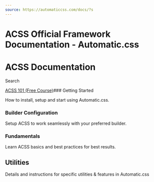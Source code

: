 ```yaml
---
source: https://automaticcss.com/docs/?s
---
```


# ACSS Official Framework Documentation - Automatic.css

# ACSS Documentation

Search

[ACSS 101 (Free Course)](https://youtube.com/playlist?list=PL72Ci-T5YC93yut2z1NZBVY1pBYy2osB8&si=TCC4Q9mlNBaC4mHT)### Getting Started

How to install, setup and start using Automatic.css.

### Builder Configuration

Setup ACSS to work seamlessly with your preferred builder.

### Fundamentals

Learn ACSS basics and best practices for best results.

## Utilities

Details and instructions for specific utilities & features in Automatic.css

